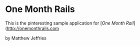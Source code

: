 # One Month Rails
This is the pinteresting sample application for
[*One Month Rail*](http://onemonthrails.com

by Matthew Jeffries